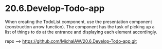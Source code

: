 # 20.6.Develop-Todo-app
When creating the TodoList component, use the presentation component (construction arrow function). The component has the task of picking up a list of things to do at the entrance and displaying each element accordingly.

repo --> https://github.com/MichalAW/20.6.Develop-Todo-app.git
